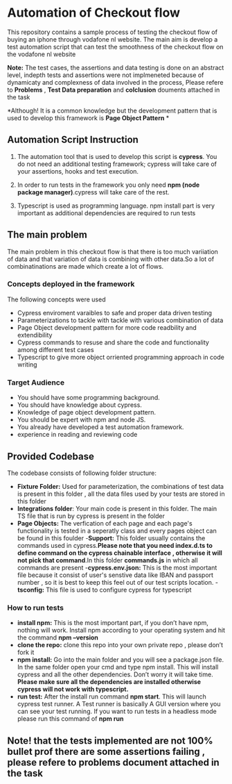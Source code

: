 # Automation of Checkout flow  

This repository contains a sample process of testing the checkout flow of  buying an iphone through vodafone nl website. The main aim is develop a test automation script that can test the smoothness of the checkout flow  on the vodafone nl website

**Note:** The test cases, the assertions and data testing is done on an abstract level, indepth tests and assertions were not implmeneted because of dynamicaty and complexness of data involved in the process, Please refere to **Problems** , **Test Data preparation** and **colclusion** douments attached in the task   

*Although! It is a common knowledge but the development pattern that is used to develop this framework is **Page Object Pattern** *

## Automation Script Instruction

1. The automation tool that is used to develop this script is **cypress**. You do not need an additional testing framework; cypress will take care of your assertions, hooks and test execution.  

2. In order to run tests in the framework you only need **npm (node package manager)**.cypress will take care of the rest. 

3. Typescript is used as programming language. npm install part is very important as additional dependencies are required to run tests

## The main problem 

The main problem in this checkout flow is that there is too much variiation of data and that variation of data is combining with other data.So a lot of combinatinations are made which create a lot of flows.  

### Concepts deployed in the framework

The following concepts were used 
- Cypress enviroment varaibles to safe and proper data driven testing 
- Parameterizations to tackle with tackle with various combination of data 
- Page Object development pattern for more code readbility and extendibility 
- Cypress commands to resuse and share  the code and functionality among different test cases  
- Typescript to give more object orriented programming approach in code writing 


### Target Audience 

- You should have some programming background.
- You should have knowledge about cypress.
- Knowledge of page object development pattern.
- You should be expert with npm and node JS.
- You already have developed a test automation framework.
- experience in reading and reviewing code 


## Provided Codebase

The codebase consists of following folder structure:
- **Fixture Folder:** Used for parameterization, the combinations of test data is present in this folder , all the data files used by your tests are stored in this folder 
- **Integrations folder**: Your main code is present in this folder. The main TS file that is run by cypress is present in the folder  
- **Page Objects:** The verfication of each page and each page's functionality is tested in a seperatly class and every pages object can be found in this foulder
-**Support:** This folder usually contains the commands used in cypress.**Please note that you need index.d.ts to define command on the cypress chainable interface , otherwise it will not pick that command**.In this folder **commands.js** in which all commands are present
-**cypress.env.json:** This is the most important file because it consist of user's senstive data like IBAN and passport number , so it is best to keep this feel out of our test scripts location. 
-**tsconfig:** This file is used to configure cypress for typescript     



### How to run tests 


- **install npm:** This is the most important part, if you don’t have npm, nothing will work. Install npm according to your operating system and hit the command **npm –version** 
- **clone the repo:** clone this repo into your own private repo , please don’t fork it  
- **npm install:** Go into the main folder and you will see a package.json file. In the same folder open your cmd and type npm install. This will install cypress and all the other dependencies. Don’t worry it will take time. **Please make sure all the dependencies are installed otherwise cypress will not work with typescript.**  
- **run test:** After the install run command **npm start**. This will launch cypress test runner. A  Test runner is basically A GUI version where you can see your test running. If you want to  run tests in a headless mode please run this command of **npm run**      

## Note! that the tests implemented are not 100% bullet prof there are some assertions failing , please refere to problems document attached in the task 